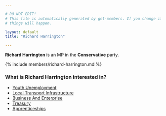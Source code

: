 ```yaml
---

# DO NOT EDIT!
# This file is automatically generated by get-members. If you change it, bad
# things will happen.

layout: default
title: "Richard Harrington"

---
```


**Richard Harrington** is an MP in the **Conservative** party.

{% include members/richard-harrington.md %}

### What is Richard Harrington interested in?


* [Youth Unemployment](/interests/youth-unemployment.html)
* [Local Transport Infrastructure](/interests/local-transport-infrastructure.html)
* [Business And Enterprise](/interests/business-and-enterprise.html)
* [Treasury](/interests/treasury.html)
* [Apprenticeships](/interests/apprenticeships.html)
